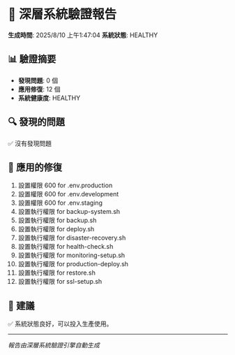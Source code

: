 # 🔬 深層系統驗證報告

**生成時間**: 2025/8/10 上午1:47:04
**系統狀態**: HEALTHY

## 📊 驗證摘要

- **發現問題**: 0 個
- **應用修復**: 12 個
- **系統健康度**: HEALTHY

## 🔍 發現的問題

✅ 沒有發現問題

## 🔧 應用的修復

1. 設置權限 600 for .env.production
2. 設置權限 600 for .env.development
3. 設置權限 600 for .env.staging
4. 設置執行權限 for backup-system.sh
5. 設置執行權限 for backup.sh
6. 設置執行權限 for deploy.sh
7. 設置執行權限 for disaster-recovery.sh
8. 設置執行權限 for health-check.sh
9. 設置執行權限 for monitoring-setup.sh
10. 設置執行權限 for production-deploy.sh
11. 設置執行權限 for restore.sh
12. 設置執行權限 for ssl-setup.sh

## 🎯 建議

✅ 系統狀態良好，可以投入生產使用。

---
*報告由深層系統驗證引擎自動生成*